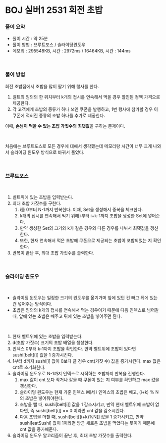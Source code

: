 # BOJ 실버1 2531 회전 초밥

### 풀이 요약

- 풀이 시간 : 약 25분
- 풀이 방법 : 브루트포스 / 슬라이딩윈도우
- 메모리 : 295548KB, 시간 : 2972ms / 16464KB, 시간 : 144ms

<br>

### 풀이 방법

회전 초밥집에서 초밥을 많이 팔기 위해 행사를 한다. 

1. 벨트의 임의의 한 위치부터 k개의 접시를 연속해서 먹을 경우 할인된 정액 가격으로 제공한다.
2. 각 고객에게 초밥의 종류가 하나 쓰인 쿠폰을 발행하고, 1번 행사에 참가할 경우 이 쿠폰에 적혀진 종류의 초밥 하나를 추가로 제공한다. 

이때, **손님이 먹을 수 있는 초밥 가짓수의 최댓값**을 구하는 문제이다.

<br>

처음에는 브루트포스로 모든 경우에 대해서 생각했는데 메모리랑 시간이 너무 크게 나와서 슬라이딩 윈도우 방식으로 바꿔서 풀었다.

<br>

### 브루트포스

<br>

1. 벨트위에 있는 초밥을 입력받는다.
2. 최대 초밥 가짓수를 구한다.
    1. i를 0부터 N-1까지 반복한다. 이때, Set을 생성해서 중복을 체크한다.
    2. k개의 접시를 연속해서 먹기 위해 i부터 i+k-1까지 초밥을 생성한 Set에 넣어준다.
    3. 만약 생성한 Set의 크기와 k가 같은 경우와 다른 경우를 나눠서 최댓값을 갱신한다.
    4. 또한, 현재 연속해서 먹은 초밥에 쿠폰으로 제공되는 초밥이 포함되었는 지 확인한다.
3. 반복이 끝난 후, 최대 초밥 가짓수를 출력한다.

<br>

### 슬라이딩 윈도우

<br>

- 슬라이딩 윈도우는 일정한 크기의 윈도우를 옮겨가며 앞에 있던 건 빼고 뒤에 있는 건 넣어주는 방식이다.
- 초밥은 임의의 k개의 접시를 연속해서 먹는 경우이기 때문에 다음 인덱스로 넘어갈 때, 앞에 있는 초밥은 빼주고 뒤에 있는 초밥을 넣어주면 된다.

<br>

1. 현재 벨트위에 있는 초밥을 입력받는다.
2. d(초밥 가짓수) 크기의 초밥 배열을 생성한다. 
3. 인덱스 0부터 k-1까지 초밥을 확인한다. 만약 벨트위에 초밥이 있다면 sushi[belt[i]] 값을 1 증가시킨다.
4. 1부터 d까지 sushi[i] 값이 0보다 클 경우 cnt(가짓 수) 값을 증가시킨다. max 값은 cnt로 초기화한다.
5. 슬라이딩 윈도우로 N-1까지 인덱스로 시작하는 초밥까지 반복을 진행한다. 
    1. max 값이 cnt 보다 작거나 같을 때 쿠폰이 있는 지 여부를 확인하고 max 값을 갱신한다.
    2. 슬라이딩 윈도우는 현재 기준 인덱스 i에서 i 인덱스의 초밥은 빼고, (i+k) % N 의 초밥은 넣어줘야한다. 
    3. 초밥을 뺄 때, sushi[belt[i]] 값을 1 감소시키고, 만약 현재 벨트위에 초밥이 없다면, 즉 sushi[belt[i]] == 0 이라면 cnt 값을 감소시킨다.
    4. 다음 초밥을 더할 때, sushi[belt[(i+k)%N]] 값을 1 증가시키고, 만약 sushi[eatSushi] 값이 1이라면 방금 새로운 초밥을 먹었다는 뜻이기 때문에 cnt 값을 증가해준다. 
6. 슬라이딩 윈도우 알고리즘이 끝난 후, 최대 초밥 가짓수를 출력한다.
